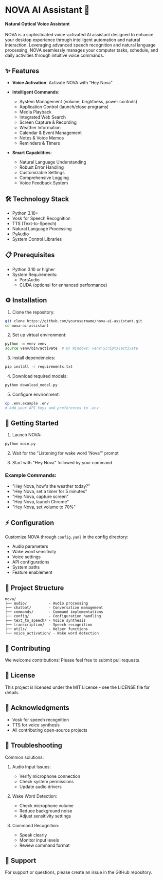 # NOVA AI Assistant 🌟
#### Natural Optical Voice Assistant

NOVA is a sophisticated voice-activated AI assistant designed to enhance your desktop experience through intelligent automation and natural interaction. Leveraging advanced speech recognition and natural language processing, NOVA seamlessly manages your computer tasks, schedule, and daily activities through intuitive voice commands.

## ✨ Features

- **Voice Activation**: Activate NOVA with "Hey Nova"
- **Intelligent Commands**:
  - System Management (volume, brightness, power controls)
  - Application Control (launch/close programs)
  - Media Playback
  - Integrated Web Search
  - Screen Capture & Recording
  - Weather Information
  - Calendar & Event Management
  - Notes & Voice Memos
  - Reminders & Timers

- **Smart Capabilities**:
  - Natural Language Understanding
  - Robust Error Handling
  - Customizable Settings
  - Comprehensive Logging
  - Voice Feedback System

## 🛠️ Technology Stack

- Python 3.10+
- Vosk for Speech Recognition
- TTS (Text-to-Speech)
- Natural Language Processing
- PyAudio
- System Control Libraries

## 📋 Prerequisites

- Python 3.10 or higher
- System Requirements:
  - PortAudio
  - CUDA (optional for enhanced performance)

## ⚙️ Installation

1. Clone the repository:
```bash
git clone https://github.com/yourusername/nova-ai-assistant.git
cd nova-ai-assistant
```

2. Set up virtual environment:
```bash
python -m venv venv
source venv/bin/activate  # On Windows: venv\Scripts\activate
```

3. Install dependencies:
```bash
pip install -r requirements.txt
```

4. Download required models:
```bash
python download_model.py
```

5. Configure environment:
```bash
cp .env.example .env
# Add your API keys and preferences to .env
```

## 🚀 Getting Started

1. Launch NOVA:
```bash
python main.py
```

2. Wait for the "Listening for wake word 'Nova'" prompt

3. Start with "Hey Nova" followed by your command

### Example Commands:
- "Hey Nova, how's the weather today?"
- "Hey Nova, set a timer for 5 minutes"
- "Hey Nova, capture screen"
- "Hey Nova, launch Chrome"
- "Hey Nova, set volume to 70%"

## ⚡ Configuration

Customize NOVA through `config.yaml` in the config directory:
- Audio parameters
- Wake word sensitivity
- Voice settings
- API configurations
- System paths
- Feature enablement

## 📁 Project Structure

```
nova/
├── audio/          - Audio processing
├── chatbot/        - Conversation management
├── commands/       - Command implementations
├── config/         - Configuration handling
├── text_to_speech/ - Voice synthesis
├── transcription/  - Speech recognition
├── utils/          - Helper functions
└── voice_activation/ - Wake word detection
```

## 🤝 Contributing

We welcome contributions! Please feel free to submit pull requests.

## 📝 License

This project is licensed under the MIT License - see the LICENSE file for details.

## 🌟 Acknowledgments

- Vosk for speech recognition
- TTS for voice synthesis
- All contributing open-source projects

## 🔧 Troubleshooting

Common solutions:

1. Audio Input Issues:
   - Verify microphone connection
   - Check system permissions
   - Update audio drivers

2. Wake Word Detection:
   - Check microphone volume
   - Reduce background noise
   - Adjust sensitivity settings

3. Command Recognition:
   - Speak clearly
   - Monitor input levels
   - Review command format

## 📮 Support

For support or questions, please create an issue in the GitHub repository.
